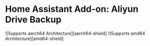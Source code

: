 # Home Assistant Add-on: Aliyun Drive Backup


![Supports aarch64 Architecture][aarch64-shield]
![Supports amd64 Architecture][amd64-shield]

